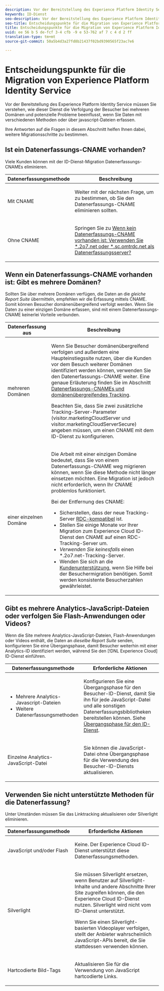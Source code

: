 ```yaml
---
description: Vor der Bereitstellung des Experience Platform Identity Service müssen Sie verstehen, wie dieser Dienst die Verfolgung der Besucher bei mehreren Domänen und potenzielle Probleme beeinflusst, wenn Sie Daten mit verschiedenen Methoden oder über javascript-Dateien erfassen.
keywords: ID-Dienst
seo-description: Vor der Bereitstellung des Experience Platform Identity Service müssen Sie verstehen, wie dieser Dienst die Verfolgung der Besucher bei mehreren Domänen und potenzielle Probleme beeinflusst, wenn Sie Daten mit verschiedenen Methoden oder über javascript-Dateien erfassen.
seo-title: Entscheidungspunkte für die Migration von Experience Platform Identity Service
title: Entscheidungspunkte für die Migration von Experience Platform Identity Service
uuid: ee 56 b 5 de-fcf 3-4 cfb -9 e 53-762 af 7 c 4 d 2 ff
translation-type: tm+mt
source-git-commit: 50a5b4d3a27fd8b21437f02bd9390565f23ac7e6

---
```



# Entscheidungspunkte für die Migration von Experience Platform Identity Service

Vor der Bereitstellung des Experience Platform Identity Service müssen Sie verstehen, wie dieser Dienst die Verfolgung der Besucher bei mehreren Domänen und potenzielle Probleme beeinflusst, wenn Sie Daten mit verschiedenen Methoden oder über javascript-Dateien erfassen.

Ihre Antworten auf die Fragen in diesem Abschnitt helfen Ihnen dabei, weitere Migrationsschritte zu bestimmen.

## Ist ein Datenerfassungs-CNAME vorhanden?

Viele Kunden können mit der ID-Dienst-Migration Datenerfassungs-CNAMEs eliminieren.

<table id="table_13F7C1E3D64D4F86B0149C9D3B54AADD"> 
 <thead> 
  <tr> 
   <th colname="col1" class="entry"> Datenerfassungsmethode </th> 
   <th colname="col2" class="entry"> Beschreibung </th> 
  </tr> 
 </thead>
 <tbody> 
  <tr> 
   <td colname="col1"> <p>Mit CNAME </p> </td> 
   <td colname="col2"> <p>Weiter mit der nächsten Frage, um zu bestimmen, ob Sie den Datenerfassungs-CNAME eliminieren sollten. </p> </td> 
  </tr> 
  <tr> 
   <td colname="col1"> <p>Ohne CNAME </p> </td> 
   <td colname="col2"> <p>Springen Sie zu <a href="../../reference/analytics-reference/migration-decisions.md#section-34dabde7780e4a339f134c0ca7768961" format="dita" scope="local">Wenn kein Datenerfassungs-CNAME vorhanden ist: Verwenden Sie *.2o7.net oder *.sc.omtrdc.net als Datenerfassungsserver?</a> </p> </td> 
  </tr> 
 </tbody> 
</table>

## Wenn ein Datenerfassungs-CNAME vorhanden ist: Gibt es mehrere Domänen?

Sollten Sie über mehrere Domänen verfügen, die Daten an die *gleiche Report Suite* übermitteln, empfehlen wir die Erfassung mittels CNAME. Somit können Besucher domänenübergreifend verfolgt werden. Wenn Sie Daten zu einer einzigen Domäne erfassen, sind mit einem Datenerfassungs-CNAME keinerlei Vorteile verbunden.

<table id="table_D132BCA243E54657AEC930559343FDD3"> 
 <thead> 
  <tr> 
   <th colname="col1" class="entry"> Datenerfassung aus </th> 
   <th colname="col2" class="entry"> Beschreibung </th> 
  </tr> 
 </thead>
 <tbody> 
  <tr> 
   <td colname="col1"> <p>mehreren Domänen </p> </td> 
   <td colname="col2"> <p>Wenn Sie Besucher domänenübergreifend verfolgen und außerdem eine Haupteinstiegssite nutzen, über die Kunden vor dem Besuch weiterer Domänen identifiziert werden können, verwenden Sie den Datenerfassungs-CNAME weiter. Eine genaue Erläuterung finden Sie im Abschnitt <a href="../../reference/analytics-reference/cname.md#concept-4df91f8a30ad4ec7a01eb943d579cc9d" format="dita" scope="local">Datenerfassungs-CNAMEs und domänenübergreifendes Tracking</a>. </p> <p>Beachten Sie, dass Sie zwei zusätzliche Tracking-Server-Parameter (<span class="codeph">visitor.marketingCloudServer</span> und <span class="codeph">visitor.marketingCloudServerSecure</span>) angeben müssen, um einen CNAME mit dem ID-Dienst zu konfigurieren. </p> </td> 
  </tr> 
  <tr> 
   <td colname="col1"> <p>einer einzelnen Domäne </p> </td> 
   <td colname="col2"> <p>Die Arbeit mit einer einzigen Domäne bedeutet, dass Sie von einem Datenerfassungs-CNAME weg migrieren können, wenn Sie diese Methode nicht länger einsetzen möchten. Eine Migration ist jedoch nicht erforderlich, wenn Ihr CNAME problemlos funktioniert. </p> <p>Bei der Entfernung des CNAME: </p> 
    <ul id="ul_12CDECEFC7BB41A18895B507CAA42315"> 
     <li id="li_32E2CD3E58454E20A642BADE507AE86E">Sicherstellen, dass der neue Tracking-Server <a href="https://marketing.adobe.com/resources/help/en_US/whitepapers/rdc/" format="https" scope="external">RDC-kompatibel</a> ist. </li> 
     <li id="li_865BB6DAA3594EBBAB688E73C8343762">Stellen Sie einige Monate vor Ihrer Migration zum <span class="keyword">Experience Cloud</span> ID-Dienst den CNAME auf einen RDC-Tracking-Server um. </li> 
     <li id="li_284A015177554C848C8648DC5BBAA365"> <i>Verwenden Sie keinesfalls</i> einen <span class="codeph">*.2o7.net</span>-Tracking-Server. </li> 
     <li id="li_B1ABF03DC46C42059F61542CDE0FE5A1">Wenden Sie sich an die <a href="https://helpx.adobe.com/marketing-cloud/contact-support.html" format="https" scope="external">Kundenunterstützung</a>, wenn Sie Hilfe bei der Besuchermigration benötigen. Somit werden konsistente Besucherzahlen gewährleistet. </li> 
    </ul> </td> 
  </tr> 
 </tbody> 
</table>

## Gibt es mehrere Analytics-JavaScript-Dateien oder verfolgen Sie Flash-Anwendungen oder Videos?

Wenn die Site mehrere Analytics-JavaScript-Dateien, Flash-Anwendungen oder Videos enthält, die Daten an *dieselbe Report Suite* senden, konfigurieren Sie eine Übergangsphase, damit Besucher weiterhin mit einer Analytics-ID identifiziert werden, während Sie den [!DNL Experience Cloud] ID-Dienst einführen.

<table id="table_8A4EA063AF4345B69BC98537E2E702BA"> 
 <thead> 
  <tr> 
   <th colname="col1" class="entry"> Datenerfassungsmethode </th> 
   <th colname="col2" class="entry"> Erforderliche Aktionen </th> 
  </tr> 
 </thead>
 <tbody> 
  <tr> 
   <td colname="col1"> 
    <ul id="ul_910DD99E074E49C6907F86426EFA5BF2"> 
     <li id="li_4366CC8EB7A54A959568E3761ABBBF23">Mehrere Analytics-Javascript-Dateien </li> 
     <li id="li_B8A8132019EA48088E4F37E36F153D76">Weitere Datenerfassungsmethoden </li> 
    </ul> </td> 
   <td colname="col2"> <p>Konfigurieren Sie eine Übergangsphase für den Besucher-ID-Dienst, damit Sie ihn für jede JavaScript-Datei und alle sonstigen Datenerfassungsbibliotheken bereitstellen können. Siehe <a href="../../reference/analytics-reference/grace-period.md" format="dita" scope="local"> Übergangsphase für den ID-Dienst</a>. </p> </td> 
  </tr> 
  <tr> 
   <td colname="col1"> <p>Einzelne Analytics-JavaScript-Datei </p> </td> 
   <td colname="col2"> <p>Sie können die JavaScript-Datei ohne Übergangsphase für die Verwendung des Besucher-ID-Diensts aktualisieren. </p> </td> 
  </tr> 
 </tbody> 
</table>

## Verwenden Sie nicht unterstützte Methoden für die Datenerfassung?

Unter Umständen müssen Sie das Linktracking aktualisieren oder Silverlight eliminieren.

<table id="table_A72AEB92F48345DD83F136B9989F4EF9"> 
 <thead> 
  <tr> 
   <th colname="col1" class="entry"> Datenerfassungsmethode </th> 
   <th colname="col2" class="entry"> Erforderliche Aktionen </th> 
  </tr> 
 </thead>
 <tbody> 
  <tr> 
   <td colname="col1"> <p>JavaScript und/oder Flash </p> </td> 
   <td colname="col2"> <p>Keine. Der <span class="keyword">Experience Cloud</span> ID-Dienst unterstützt diese Datenerfassungsmethoden. </p> </td> 
  </tr> 
  <tr> 
   <td colname="col1"> <p>Silverlight </p> </td> 
   <td colname="col2"> <p>Sie müssen Silverlight ersetzen, wenn Benutzer auf Silverlight-Inhalte und andere Abschnitte Ihrer Site zugreifen können, die den <span class="keyword">Experience Cloud</span> ID-Dienst nutzen. Silverlight wird nicht vom ID-Dienst unterstützt. </p> <p> Wenn Sie einen Silverlight-basierten Videoplayer verfolgen, stellt der Anbieter wahrscheinlich JavaScript-APIs bereit, die Sie stattdessen verwenden können. </p> </td> 
  </tr> 
  <tr> 
   <td colname="col1"> <p>Hartcodierte Bild-Tags </p> </td> 
   <td colname="col2"> <p>Aktualisieren Sie für die Verwendung von JavaScript hartcodierte Links. </p> </td> 
  </tr> 
 </tbody> 
</table>

